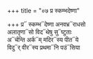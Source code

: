+++
title = "०७ प्र स्कम्भदेष्णा"

+++
प्र᳓ स्कम्भ᳓देष्णा अनवभ्र᳓राधसो  
अलातृणा᳓सो विद᳓थेषु सु᳓ष्टुताः  
अ᳓र्चन्ति अर्क᳓म् मदिर᳓स्य पीत᳓ये  
विदु᳓र् वीर᳓स्य प्रथमा᳓नि पउं᳓सिया